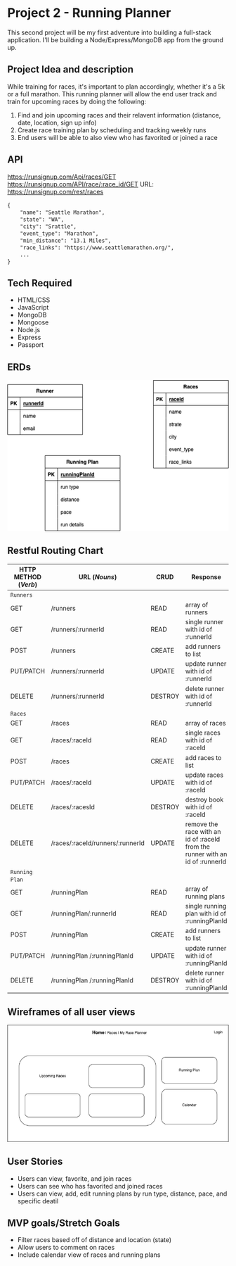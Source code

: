 # Project 2 - Running Planner

This second project will be my first adventure into building a full-stack application. I'll be building a Node/Express/MongoDB app from the ground up.

## Project Idea and description
While training for races, it's important to plan accordingly, whether it's a 5k or a full marathon. This running planner will allow the end user track and train for upcoming races by doing the following:
1. Find and join upcoming races and their relavent information (distance, date, location, sign up info)
2. Create race training plan by scheduling and tracking weekly runs
3. End users will be able to also view who has favorited or joined a race


## API
https://runsignup.com/Api/races/GET 
https://runsignup.com/API/race/:race_id/GET
URL: https://runsignup.com/rest/races 

```
{
    "name": "Seattle Marathon",
    "state": "WA",
    "city": "Srattle",
    "event_type": "Marathon",
    "min_distance": "13.1 Miles",
    "race_links": "https://www.seattlemarathon.org/",
    ...
}
```


## Tech Required
* HTML/CSS
* JavaScript
* MongoDB
* Mongoose
* Node.js
* Express
* Passport


## ERDs
![ERD](https://github.com/nholliday314/Project-2/blob/main/ERD.drawio.png?raw=true)


## Restful Routing Chart
| HTTP METHOD (_Verb_) | URL (_Nouns_) | CRUD | Response | Notes |
| -------------------- | ------------- | ---- | -------- | ----- |
| `Runners`            |               |      |          |       |
| GET                     | /runners              | READ     | array of runners         |       |
| GET                     | /runners/:runnerId              | READ     | single runner with id of :runnerId         |       |
| POST                     | /runners             | CREATE     | add runners to list         |       |
| PUT/PATCH                     | /runners/:runnerId              | UPDATE      | update runner with id of :runnerId         |       |
| DELETE                     | 	/runners/:runnerId              | DESTROY     | delete runner with id of :runnerId         |       |
| `Races`              |               |      |          |       |
| GET                     | /races              | READ     | array of races         |       |
| GET                     | /races/:raceId              | READ     | single races with id of :raceId         |       |
| POST                     | /races              | CREATE     | 	add races to list         |       |
| PUT/PATCH                     | /races/:raceId              | UPDATE     |  update races with id of :raceId        |       |
| DELETE                     | /races/:racesId              | DESTROY     | 	destroy book with id of :raceId         |       |
| DELETE                     | 	/races/:raceId/runners/:runnerId             | UPDATE     | remove the race with an id of :raceId from the runner with an id of :runnerId         |       |
| `Running Plan`              |               |      |          |       |
| GET                     | /runningPlan            | READ     | array of running plans         |       |
| GET                     | /runningPlan/:runnerId              | READ     | single running plan with id of :runningPlanId         |       |
| POST                     | /runningPlan              | CREATE     | add runners to list         |       |
| PUT/PATCH                     | /runningPlan /:runningPlanId               | UPDATE      | update runner with id of :runningPlanId          |       |
| DELETE                     | 	/runningPlan /:runningPlanId               | DESTROY     | delete runner with id of :runningPlanId          |       |

## Wireframes of all user views
![Home Page](https://github.com/nholliday314/Project-2/blob/main/Wirefram.drawio.png?raw=true)


## User Stories
* Users can view, favorite, and join races
* Users can see who has favorited and joined races
* Users can view, add, edit running plans by run type, distance, pace, and specific deatil


## MVP goals/Stretch Goals
* Filter races based off of distance and location (state)
* Allow users to comment on races
* Include calendar view of races and running plans




